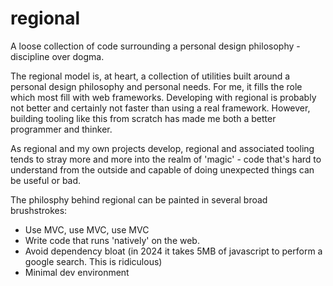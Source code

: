 # regional
A loose collection of code surrounding a personal design philosophy - discipline over dogma.

The regional model is, at heart, a collection of utilities built around a personal design philosophy and personal needs. For me, it fills the role which most fill with web frameworks. Developing with regional is probably not better and certainly not faster than using a real framework. However, building tooling like this from scratch has made me both a better programmer and thinker.

As regional and my own projects develop, regional and associated tooling tends to stray more and more into the realm of 'magic' - code that's hard to understand from the outside and capable of doing unexpected things can be useful or bad.

The philosphy behind regional can be painted in several broad brushstrokes:
+ Use MVC, use MVC, use MVC
+ Write code that runs 'natively' on the web.
+ Avoid dependency bloat (in 2024 it takes 5MB of javascript to perform a google search. This is ridiculous)
+ Minimal dev environment